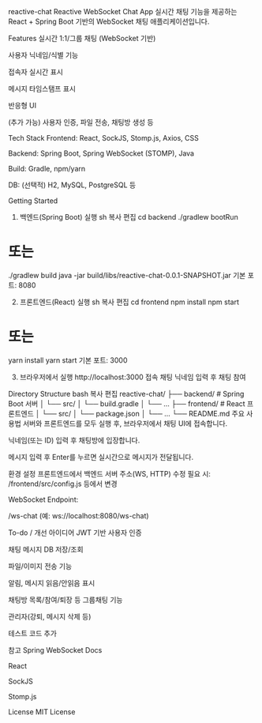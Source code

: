 reactive-chat
Reactive WebSocket Chat App
실시간 채팅 기능을 제공하는 React + Spring Boot 기반의 WebSocket 채팅 애플리케이션입니다.

Features
실시간 1:1/그룹 채팅 (WebSocket 기반)

사용자 닉네임/식별 기능

접속자 실시간 표시

메시지 타임스탬프 표시

반응형 UI

(추가 가능) 사용자 인증, 파일 전송, 채팅방 생성 등

Tech Stack
Frontend: React, SockJS, Stomp.js, Axios, CSS

Backend: Spring Boot, Spring WebSocket (STOMP), Java

Build: Gradle, npm/yarn

DB: (선택적) H2, MySQL, PostgreSQL 등

Getting Started
1. 백엔드(Spring Boot) 실행
sh
복사
편집
cd backend
./gradlew bootRun
# 또는
./gradlew build
java -jar build/libs/reactive-chat-0.0.1-SNAPSHOT.jar
기본 포트: 8080

2. 프론트엔드(React) 실행
sh
복사
편집
cd frontend
npm install
npm start
# 또는
yarn install
yarn start
기본 포트: 3000

3. 브라우저에서 실행
http://localhost:3000 접속
채팅 닉네임 입력 후 채팅 참여

Directory Structure
bash
복사
편집
reactive-chat/
 ├── backend/        # Spring Boot 서버
 │   └── src/
 │   └── build.gradle
 │   └── ...
 ├── frontend/       # React 프론트엔드
 │   └── src/
 │   └── package.json
 │   └── ...
 └── README.md
주요 사용법
서버와 프론트엔드를 모두 실행 후, 브라우저에서 채팅 UI에 접속합니다.

닉네임(또는 ID) 입력 후 채팅방에 입장합니다.

메시지 입력 후 Enter를 누르면 실시간으로 메시지가 전달됩니다.

환경 설정
프론트엔드에서 백엔드 서버 주소(WS, HTTP) 수정 필요 시:
/frontend/src/config.js 등에서 변경

WebSocket Endpoint:

/ws-chat (예: ws://localhost:8080/ws-chat)

To-do / 개선 아이디어
JWT 기반 사용자 인증

채팅 메시지 DB 저장/조회

파일/이미지 전송 기능

알림, 메시지 읽음/안읽음 표시

채팅방 목록/참여/퇴장 등 그룹채팅 기능

관리자(강퇴, 메시지 삭제 등)

테스트 코드 추가

참고
Spring WebSocket Docs

React

SockJS

Stomp.js

License
MIT License

